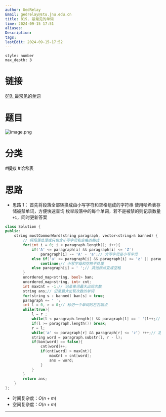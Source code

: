 ```yaml
---
author: GedRelay
Email: gedrelay@stu.jnu.edu.cn
title: 819. 最常见的单词
time: 2024-09-15 17:51
aliases: 
Description: 
tags: 
lastEdit: 2024-09-15-17:52
---
```


```toc
style: number
max_depth: 3
```

# 链接
[819. 最常见的单词](https://leetcode.cn/problems/most-common-word/) 

# 题目
![image.png](https://ged-pic-bed.oss-cn-guangzhou.aliyuncs.com/img/202409151751545.png)


# 分类
#模拟 #哈希表 

# 思路
- 思路 1：
首先将段落全部转换成由小写字符和空格组成的字符串
使用哈希表存储被禁单词，方便快速查询
枚举段落中的每个单词，若不是被禁的则记录数量 `+1`，同时更新答案


```cpp
class Solution {
public:
    string mostCommonWord(string paragraph, vector<string>& banned) {
        // 将段落处理成只包含小写字母和空格的格式
        for(int i = 0; i < paragraph.length(); i++){
            if('A' <= paragraph[i] && paragraph[i] <= 'Z')
                paragraph[i] -= 'A' - 'a';// 大写字母变小写字母
            else if('a' <= paragraph[i] && paragraph[i] <= 'z' || paragraph[i] == ' ')
                continue;// 小写字母和空格不处理
            else paragraph[i] = ' ';// 其他标点变成空格
        }
        unordered_map<string, bool> ban;
        unordered_map<string, int> cnt;
        int maxCnt = -1;// 记录单词最大出现次数
        string ans;// 记录最大出现次数的单词
        for(string s : banned) ban[s] = true;
        paragraph += ' ';
        int l = 0, r = 0;// 标记一个单词的左右端点
        while(true){
            l = r ;
            while(l < paragraph.length() && paragraph[l] == ' ')l++;// 定位到单词左端点
            if(l >= paragraph.length()) break;
            r = l;
            while('a' <= paragraph[r] && paragraph[r] <= 'z') r++;// 定位到单词末尾
            string word = paragraph.substr(l, r - l);
            if(ban[word] == false){
                cnt[word]++;
                if(cnt[word] > maxCnt){
                    maxCnt = cnt[word];
                    ans = word;
                }
            }
        }
        return ans;
    }
};
```


- 时间复杂度：${O\left( n+m \right)  }$ 
- 空间复杂度：${O\left( n+m \right)  }$ 


---

